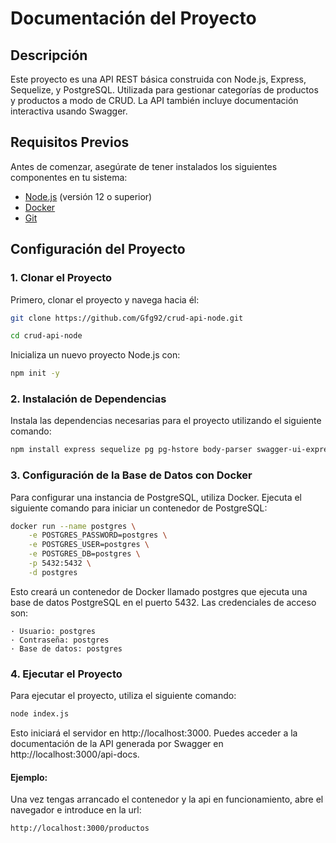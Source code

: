 # Documentación del Proyecto

## Descripción

Este proyecto es una API REST básica construida con Node.js, Express, Sequelize, y PostgreSQL. Utilizada para gestionar categorías de productos y productos a modo de CRUD. La API también incluye documentación interactiva usando Swagger.

## Requisitos Previos

Antes de comenzar, asegúrate de tener instalados los siguientes componentes en tu sistema:

- [Node.js](https://nodejs.org/) (versión 12 o superior)
- [Docker](https://www.docker.com/get-started)
- [Git](https://git-scm.com/)

## Configuración del Proyecto

### 1. Clonar el Proyecto

Primero, clonar el proyecto y navega hacia él:

```bash
git clone https://github.com/Gfg92/crud-api-node.git
```

```bash
cd crud-api-node
```

Inicializa un nuevo proyecto Node.js con:
```bash
npm init -y
```

### 2. Instalación de Dependencias
Instala las dependencias necesarias para el proyecto utilizando el siguiente comando:
```bash
npm install express sequelize pg pg-hstore body-parser swagger-ui-express swagger-jsdoc
```

### 3. Configuración de la Base de Datos con Docker
Para configurar una instancia de PostgreSQL, utiliza Docker. Ejecuta el siguiente comando para iniciar un contenedor de PostgreSQL:
```bash
docker run --name postgres \
    -e POSTGRES_PASSWORD=postgres \
    -e POSTGRES_USER=postgres \
    -e POSTGRES_DB=postgres \
    -p 5432:5432 \
    -d postgres
```
Esto creará un contenedor de Docker llamado postgres que ejecuta una base de datos PostgreSQL en el puerto 5432. Las credenciales de acceso son:

    · Usuario: postgres
    · Contraseña: postgres
    · Base de datos: postgres

### 4. Ejecutar el Proyecto
Para ejecutar el proyecto, utiliza el siguiente comando:
```bash
node index.js
```
Esto iniciará el servidor en http://localhost:3000. Puedes acceder a la documentación de la API generada por Swagger en http://localhost:3000/api-docs.

#### Ejemplo:
Una vez tengas arrancado el contenedor y la api en funcionamiento, abre el navegador e introduce en la url:

```bash
http://localhost:3000/productos
```